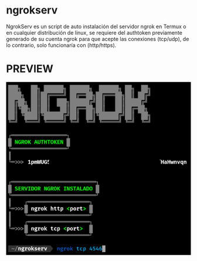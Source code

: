 # ngrokserv
NgrokServ es un script de auto instalación del servidor ngrok en Termux o en cualquier distribución de linux, se requiere del authtoken previamente generado de su cuenta ngrok para que acepte las conexiones (tcp/udp), de lo contrario, solo funcionaría con (http/https).
# PREVIEW
![alt text](https://github.com/Darkmux/ngrokserv/blob/main/images/ngrokserv.png)
